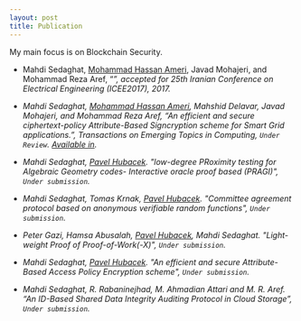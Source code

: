 ```yaml
---
layout: post
title: Publication
---
```



<div class="message">
  My main focus is on Blockchain Security.
</div>

- Mahdi Sedaghat, [Mohammad Hassan Ameri](https://www.cs.purdue.edu/homes/mameriek/), Javad Mohajeri, and Mohammad Reza Aref, “<em An efficient and secure Data Sharing in Smart Grid: ciphertext-policy Attribute-Based Signcryption. >”, accepted for 25th Iranian Conference on Electrical Engineering (ICEE2017), 2017.


- Mahdi Sedaghat, [Mohammad Hassan Ameri](https://www.cs.purdue.edu/homes/mameriek/), Mahshid Delavar, Javad Mohajeri, and Mohammad Reza Aref, “An efficient and secure ciphertext-policy Attribute-Based Signcryption scheme for Smart Grid applications.”, Transactions on Emerging Topics in Computing, `Under Review`. [Available in](https://pdfs.semanticscholar.org/0832/a1a69eaad771bd3a988524dd9401f96f66b1.pdf).

- Mahdi Sedaghat, [Pavel Hubacek](https://iuuk.mff.cuni.cz/~hubacek/). "low-degree PRoximity testing for Algebraic Geometry codes- Interactive oracle proof based (PRAGI)", `Under submission`.

- Mahdi Sedaghat, Tomas Krnak, [Pavel Hubacek](https://iuuk.mff.cuni.cz/~hubacek/). "Committee agreement protocol based on anonymous verifiable random functions", `Under submission`.

- Peter Gazi, Hamsa Abusalah, [Pavel Hubacek](https://iuuk.mff.cuni.cz/~hubacek/), Mahdi Sedaghat. "Light-weight Proof of Proof-of-Work(-X)", `Under submission`.

- Mahdi Sedaghat, [Pavel Hubacek](https://iuuk.mff.cuni.cz/~hubacek/). "An efficient and secure Attribute-Based Access Policy Encryption scheme", `Under submission`.

- Mahdi Sedaghat, R. Rabaninejhad, M. Ahmadian Attari and M. R. Aref. “An ID-Based Shared Data Integrity Auditing Protocol in Cloud Storage”, `Under submission`.
